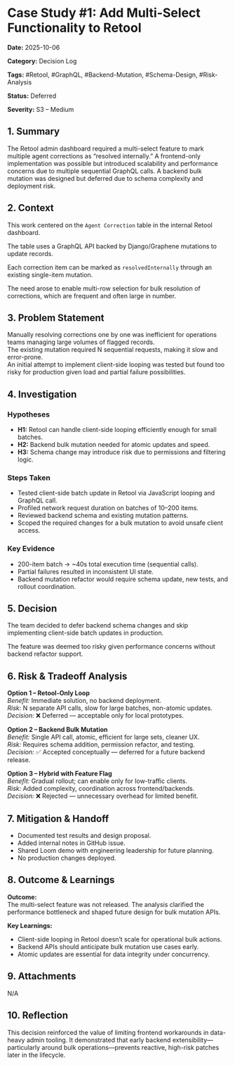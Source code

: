 # Case Study #1: Add Multi-Select Functionality to Retool

**Date:** 2025-10-06

**Category:** Decision Log

**Tags:** #Retool, #GraphQL, #Backend-Mutation, #Schema-Design, #Risk-Analysis  

**Status:** Deferred  

**Severity:** S3 – Medium

## 1. Summary
The Retool admin dashboard required a multi-select feature to mark multiple agent corrections as “resolved internally.” A frontend-only implementation was possible but introduced scalability and performance concerns due to multiple sequential GraphQL calls. A backend bulk mutation was designed but deferred due to schema complexity and deployment risk.

## 2. Context
This work centered on the `Agent Correction` table in the internal Retool dashboard.  

The table uses a GraphQL API backed by Django/Graphene mutations to update records.

Each correction item can be marked as `resolvedInternally` through an existing single-item mutation.

The need arose to enable multi-row selection for bulk resolution of corrections, which are frequent and often large in number.

## 3. Problem Statement
Manually resolving corrections one by one was inefficient for operations teams managing large volumes of flagged records.  
The existing mutation required N sequential requests, making it slow and error-prone.  
An initial attempt to implement client-side looping was tested but found too risky for production given load and partial failure possibilities.

## 4. Investigation

### Hypotheses
- **H1:** Retool can handle client-side looping efficiently enough for small batches.  
- **H2:** Backend bulk mutation needed for atomic updates and speed.  
- **H3:** Schema change may introduce risk due to permissions and filtering logic.

### Steps Taken
- Tested client-side batch update in Retool via JavaScript looping and GraphQL call.  
- Profiled network request duration on batches of 10–200 items.  
- Reviewed backend schema and existing mutation patterns.  
- Scoped the required changes for a bulk mutation to avoid unsafe client access.

### Key Evidence
- 200-item batch → ~40s total execution time (sequential calls).  
- Partial failures resulted in inconsistent UI state.  
- Backend mutation refactor would require schema update, new tests, and rollout coordination.

## 5. Decision
The team decided to defer backend schema changes and skip implementing client-side batch updates in production.

The feature was deemed too risky given performance concerns without backend refactor support.

## 6. Risk & Tradeoff Analysis

**Option 1 – Retool-Only Loop**  
*Benefit:* Immediate solution, no backend deployment.  
*Risk:* N separate API calls, slow for large batches, non-atomic updates.  
*Decision:* ❌ Deferred — acceptable only for local prototypes.

**Option 2 – Backend Bulk Mutation**  
*Benefit:* Single API call, atomic, efficient for large sets, cleaner UX.  
*Risk:* Requires schema addition, permission refactor, and testing.  
*Decision:* ✅ Accepted conceptually — deferred for a future backend release.

**Option 3 – Hybrid with Feature Flag**  
*Benefit:* Gradual rollout; can enable only for low-traffic clients.  
*Risk:* Added complexity, coordination across frontend/backends.  
*Decision:* ❌ Rejected — unnecessary overhead for limited benefit.

## 7. Mitigation & Handoff
- Documented test results and design proposal.  
- Added internal notes in GitHub issue.  
- Shared Loom demo with engineering leadership for future planning.  
- No production changes deployed.

## 8. Outcome & Learnings

**Outcome:**  
The multi-select feature was not released. The analysis clarified the performance bottleneck and shaped future design for bulk mutation APIs.

**Key Learnings:**  
- Client-side looping in Retool doesn’t scale for operational bulk actions.  
- Backend APIs should anticipate bulk mutation use cases early.  
- Atomic updates are essential for data integrity under concurrency.

## 9. Attachments
N/A

## 10. Reflection
This decision reinforced the value of limiting frontend workarounds in data-heavy admin tooling. It demonstrated that early backend extensibility—particularly around bulk operations—prevents reactive, high-risk patches later in the lifecycle.
